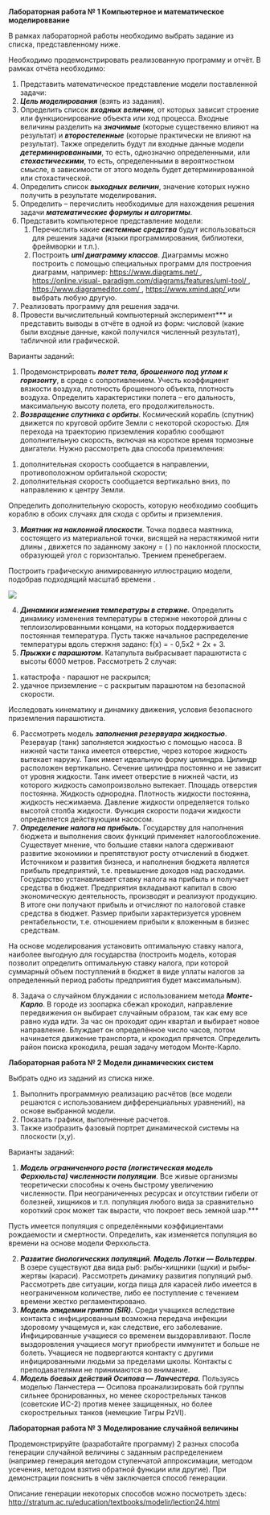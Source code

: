 ﻿**Лабораторная работа № 1                          Компьютерное и математическое моделироввание** 

В рамках лабораторной работы необходимо выбрать задание из списка, представленному ниже.  

Необходимо продемонстрировать реализованную программу и отчёт. В рамках отчёта необходимо: 

1. Представить математическое представление модели поставленной задачи:  
1. ***Цель моделирования*** (взять из задания). 
1. Определить список ***входных*** ***величин***, от которых зависит строение или функционирование объекта или ход процесса. Входные величины разделить на ***значимые*** (которые существенно влияют на результат) и ***второстепенные*** (которые практически не влияют на результат). Также определить будут ли входные данные модели ***детерминированными***, то есть, однозначно определенными, или ***стохастическими***, то есть, определенными в вероятностном смысле, в зависимости от этого модель будет детерминированной или стохастической. 
1. Определить список ***выходных*** ***величин***, значение которых нужно получить в результате моделирования. 
1. Определить – перечислить необходимые для нахождения решения задачи ***математические формулы и алгоритмы***. 
2. Представить компьютерное представление модели: 
   1. Перечислить какие ***системные средства*** будут использоваться для решения задачи (языки программирования, библиотеки, фреймворки и т.п.). 
   1. Построить ***uml диаграмму классов***. Диаграммы можно построить с помощью специальных программ для построения диаграмм, например: [https://www.diagrams.net/ ](https://www.diagrams.net/),[ https://online.visual- paradigm.com/diagrams/features/uml-tool/ ](https://online.visual-paradigm.com/diagrams/features/uml-tool/),[ https://www.diagrameditor.com/ ](https://www.diagrameditor.com/), [https://www.xmind.app/ ](https://www.xmind.app/)или выбрать любую другую. 
3. Реализовать программу для решения задачи. 
3. Провести вычислительный компьютерный эксперимент*** и представить выводы в отчёте в одной из форм: числовой (какие были входные данные, какой получился численный результат), табличной или графической. 

Варианты заданий: 

1. Продемонстрировать ***полет тела, брошенного под углом к горизонту***, в среде с сопротивлением. Учесть коэффициент вязкости воздуха, плотность брошенного объекта, плотность воздуха. Определить характеристики полета – его дальность, максимальную высоту полета, его продолжительность. 
1. ***Возвращение спутника с орбиты***. Космический корабль (спутник) движется по круговой орбите Земли с некоторой скоростью. Для перехода на траекторию приземления кораблю сообщают дополнительную скорость, включая на короткое время тормозные двигатели. Нужно рассмотреть два способа приземления: 
1) дополнительная скорость сообщается в направлении, противоположном орбитальной скорости; 
1) дополнительная скорость сообщается вертикально вниз, по направлению к центру Земли.  

Определить дополнительную скорость, которую необходимо сообщить кораблю в обоих случаях для схода с орбиты и приземления. 

3. ***Маятник на наклонной плоскости***. Точка подвеса маятника, состоящего из материальной точки, висящей на нерастяжимой нити длины  , движется по заданному закону  =  ( ) по наклонной плоскости, образующей угол  с горизонталью. Трением пренебрегаем. 

Построить графическую анимированную иллюстрацию модели, подобрав подходящий масштаб времени  . 

![](Aspose.Words.bb7c4526-5b3c-4e78-8f9f-0f8ba26df79b.001.png)

4. ***Динамики изменения температуры в стержне.*** Определить динамику изменения температуры в стержне некоторой длины с теплоизолированными концами, на которых поддерживается постоянная температура. Пусть также начальное распределение температуры вдоль стержня задано: f(x) = - 0,5х2 + 2х + 3. 
4. ***Прыжки с парашютом***. Катапульта выбрасывает парашютиста с высоты 6000 метров. Рассмотреть 2 случая:  
1) катастрофа - парашют не раскрылся;  
1) удачное приземление – с раскрытым парашютом на безопасной скорости.  

Исследовать кинематику и динамику движения, условия безопасного приземления парашютиста. 

6. Рассмотреть модель ***заполнения резервуара жидкостью***. Резервуар (танк) заполняется жидкостью с помощью насоса. В нижней части танка имеется отверстие, через которое жидкость вытекает наружу. Танк имеет идеальную форму цилиндра. Цилиндр расположен вертикально. Сечение цилиндра постоянно и не зависит от уровня жидкости. Танк имеет отверстие в нижней части, из которого жидкость самопроизвольно вытекает. Площадь отверстия постоянна. Жидкость однородна. Плотность жидкости постоянна, жидкость несжимаема. Давление жидкости определяется только высотой столба жидкости. Функция скорости подачи жидкости определяется действующим насосом. 
7. ***Определение налога на прибыль.*** Государству для наполнения бюджета и выполнения своих функций применяет налогообложение. Существует мнение, что большие ставки налога сдерживают развитие экономики и препятствуют росту отчислений в бюджет. Источником и развития бизнеса, и наполнения бюджета является прибыль предприятий, т.е. превышение доходов над расходами. Государство устанавливает ставку налога на прибыль и получает средства в бюджет. Предприятия вкладывают капитал в свою экономическую деятельность, производят и реализуют продукцию. В итоге они получают прибыль и отчисляют по налоговой ставке средства в бюджет. Размер прибыли характеризуется уровнем рентабельности, т.е. отношением прибыли к вложенным в бизнес средствам. 

На основе моделирования установить оптимальную ставку налога, наиболее выгодную для государства (построить модель, которая позволит определить оптимальную ставку налога, при которой суммарный объем поступлений в бюджет в виде уплаты налогов за определенный период работы предприятия будет максимальным). 

8. Задача о случайном блуждании с использованием метода ***Монте-Карло***. В городе из зоопарка сбежал крокодил, направление передвижения он выбирает случайным образом, так как ему все равно куда идти. За час он проходит один квартал и выбирает новое направление. Блуждает он определённое число часов, потом начинается движение транспорта, и крокодил прячется. Определить район поиска крокодила, решая задачу методом Монте-Карло. 

**Лабораторная работа № 2 Модели динамических систем**

Выбрать одно из заданий из списка ниже.  

1) Выполнить программную реализацию расчётов (все модели решаются с использованием дифференциальных уравнений), на основе выбранной модели.  
1) Показать графики, выполненные расчетов.  
1) Также изобразить фазовый портрет динамической системы на плоскости (x,y). 

Варианты заданий: 

1. ***Модель ограниченного роста (логистическая модель Ферхюльста) численности популяции***. Все живые организмы теоретически способны к очень быстрому увеличению численности. При неограниченных ресурсах и отсутствии гибели от болезней, хищников и т.п. популяция любого вида за сравнительно короткий срок может так вырасти, что покроет весь земной шар.*** 

Пусть имеется популяция с определёнными коэффициентами рождаемости и смертности. Определить, как изменяется популяция во времени на основе модели Ферхюльста. 

2. ***Развитие биологических популяций***. ***Модель Лотки — Вольтерры***. В озере существуют два вида рыб: рыбы-хищники (щуки) и рыбы-жертвы (караси). Рассмотреть динамику развития популяций рыб. Рассмотреть две ситуации, когда пища для карасей либо имеется в неограниченном количестве, либо ее поступление с течением времени жестко регламентировано. 
2. ***Модель эпидемии гриппа (SIR).*** Среди учащихся вследствие контакта с инфицированным возможна передача инфекции здоровому учащемуся и, как следствие, его заболевание. Инфицированные учащиеся со временем выздоравливают. После выздоровления учащиеся могут приобрести иммунитет и больше не болеть. Учащиеся не подвергаются контакту с другими инфицированными людьми за пределами школы. Контакты с преподавателями не принимаются во внимание. 
2. ***Модель боевых действий Осипова — Ланчестера.*** Пользуясь моделью Ланчестера — Осипова проанализировать бой группы сильнее бронированных, но менее скорострельных танков (советские ИС-2) против менее защищенных, но более скорострельных танков (немецкие Тигры PzVI). 

**Лабораторная работа № 3             Моделирование случайной величины** 

Продемонстрируйте (разработайте программу) 2 разных способа генерации случайной величины с заданным распределением (например генерация методом ступенчатой аппроксимации, методом усечения, методом взятия обратной функции или другие). При демонстрации пояснить в чём заключается способ генерации. 

Описание генерации некоторых способов можно посмотреть здесь: [http://stratum.ac.ru/education/textbooks/modelir/lection24.html ](http://stratum.ac.ru/education/textbooks/modelir/lection24.html)
